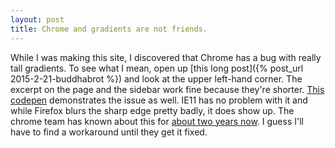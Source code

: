 ```yaml
---
layout: post
title: Chrome and gradients are not friends.
---
```


While I was making this site, I discovered that Chrome has a bug with really tall gradients. To see what I mean, open up [this long post]({% post_url 2015-2-21-buddhabrot %}) and look at the upper left-hand corner. The excerpt on the page and the sidebar work fine because they're shorter. [This codepen](http://codepen.io/anon/pen/KwBwBp) demonstrates the issue as well. IE11 has no problem with it and while Firefox blurs the sharp edge pretty badly, it does show up. The chrome team has known about this for [about two years now](https://code.google.com/p/chromium/issues/detail?id=177293). I guess I'll have to find a workaround until they get it fixed.